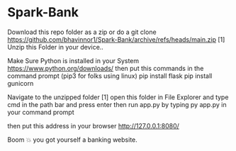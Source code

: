 # Spark-Bank
Download this repo folder as a zip or do a git clone 
https://github.com/bhavinnor1/Spark-Bank/archive/refs/heads/main.zip [1]
Unzip this Folder in your device..

Make Sure Python is installed in your System https://www.python.org/downloads/
then put this commands in the command prompt (pip3 for folks using linux) 
pip install flask
pip install gunicorn 

Navigate to the unzipped folder [1]
open this folder in File Explorer and type cmd in the path bar and press enter
then run app.py by typing 
py app.py 
in your command prompt 

then put this address in your browser 
http://127.0.0.1:8080/

Boom 💥 you got yourself a banking website.
